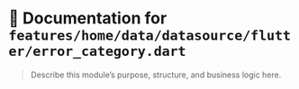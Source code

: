 # 📘 Documentation for `features/home/data/datasource/flutter/error_category.dart`

> Describe this module’s purpose, structure, and business logic here.